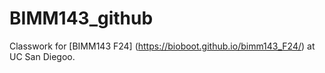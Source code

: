 # BIMM143_github
Classwork for [BIMM143 F24] (https://bioboot.github.io/bimm143_F24/) at UC San Diegoo.


